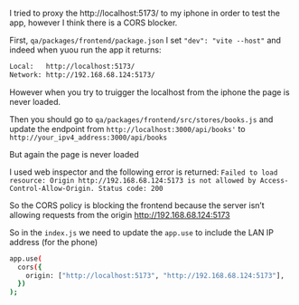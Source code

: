 I tried to proxy the http://localhost:5173/ to my iphone in order to test the app, however I think there is a CORS blocker.

First, `qa/packages/frontend/package.json` I set `"dev": "vite --host"` and indeed when yuou run the app it returns:

```bash
Local:   http://localhost:5173/
Network: http://192.168.68.124:5173/
```

However when you try to truigger the localhost from the iphone the page is never loaded.

Then you should go to `qa/packages/frontend/src/stores/books.js` and update the endpoint from `http://localhost:3000/api/books'` to `http://your_ipv4_address:3000/api/books`

But again the page is never loaded

I used web inspector and the following error is returned:
`Failed to load resource: Origin http://192.168.68.124:5173 is not allowed by Access-Control-Allow-Origin. Status code: 200`

So the CORS policy is blocking the frontend because the server isn’t allowing requests from the origin http://192.168.68.124:5173

So in the `index.js` we need to update the `app.use` to include the LAN IP address (for the phone)

```bash
app.use(
  cors({
    origin: ["http://localhost:5173", "http://192.168.68.124:5173"],
  })
);
```
